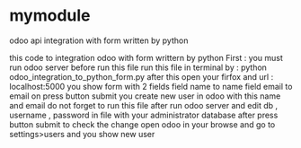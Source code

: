 # mymodule
odoo api integration with form written by python                                                                         


this code to integration odoo with  form writtern by python 
First : you must run odoo server before run this file
run this file in terminal by :
python odoo_integration_to_python_form.py
after this open your firfox and url : localhost:5000
you show form with 2 fields 
field name to name 
field email to email
on press button submit you create new user in odoo with this name and email
do not  forget to run this file after run odoo server 
and edit db , username , password in file with your administrator database
after press button submit to check the change 
open odoo in your browse and go to settings>users and you show new user
